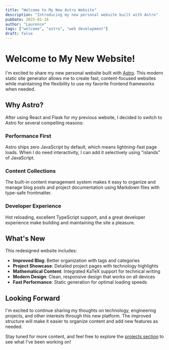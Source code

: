 ```yaml
---
title: "Welcome to My New Astro Website"
description: "Introducing my new personal website built with Astro"
pubDate: 2025-01-16
author: "Laurence"
tags: ["welcome", "astro", "web development"]
draft: false
---
```


# Welcome to My New Website!

I'm excited to share my new personal website built with [Astro](https://astro.build/). This modern static site generator allows me to create fast, content-focused websites while maintaining the flexibility to use my favorite frontend frameworks when needed.

## Why Astro?

After using React and Flask for my previous website, I decided to switch to Astro for several compelling reasons:

### Performance First
Astro ships zero JavaScript by default, which means lightning-fast page loads. When I do need interactivity, I can add it selectively using "islands" of JavaScript.

### Content Collections
The built-in content management system makes it easy to organize and manage blog posts and project documentation using Markdown files with type-safe frontmatter.

### Developer Experience
Hot reloading, excellent TypeScript support, and a great developer experience make building and maintaining the site a pleasure.

## What's New

This redesigned website includes:

- **Improved Blog**: Better organization with tags and categories
- **Project Showcase**: Detailed project pages with technology highlights  
- **Mathematical Content**: Integrated KaTeX support for technical writing
- **Modern Design**: Clean, responsive design that works on all devices
- **Fast Performance**: Static generation for optimal loading speeds

## Looking Forward

I'm excited to continue sharing my thoughts on technology, engineering projects, and other interests through this new platform. The improved structure will make it easier to organize content and add new features as needed.

Stay tuned for more content, and feel free to explore the [projects section](/PersonalWebsite/projects/) to see what I've been working on! 